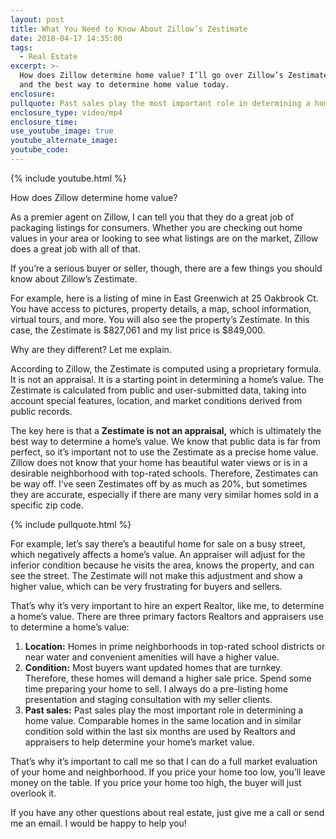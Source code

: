 ```yaml
---
layout: post
title: What You Need to Know About Zillow’s Zestimate
date: 2018-04-17 14:35:00
tags:
  - Real Estate
excerpt: >-
  How does Zillow determine home value? I’ll go over Zillow’s Zestimate feature
  and the best way to determine home value today.
enclosure:
pullquote: Past sales play the most important role in determining a home value.
enclosure_type: video/mp4
enclosure_time:
use_youtube_image: true
youtube_alternate_image:
youtube_code:
---
```


{% include youtube.html %}

How does Zillow determine home value? 

As a premier agent on Zillow, I can tell you that they do a great job of packaging listings for consumers. Whether you are checking out home values in your area or looking to see what listings are on the market, Zillow does a great job with all of that. 

If you’re a serious buyer or seller, though, there are a few things you should know about Zillow’s Zestimate. 

For example, here is a listing of mine in East Greenwich at 25 Oakbrook Ct. You have access to pictures, property details, a map, school information, virtual tours, and more. You will also see the property’s Zestimate. In this case, the Zestimate is $827,061 and my list price is $849,000. 

Why are they different? Let me explain.

According to Zillow, the Zestimate is computed using a proprietary formula. It is not an appraisal. It is a starting point in determining a home’s value. The Zestimate is calculated from public and user-submitted data, taking into account special features, location, and market conditions derived from public records. 

The key here is that a **Zestimate is not an appraisal,** which is ultimately the best way to determine a home’s value. We know that public data is far from perfect, so it’s important not to use the Zestimate as a precise home value. Zillow does not know that your home has beautiful water views or is in a desirable neighborhood with top-rated schools. Therefore, Zestimates can be way off. I’ve seen Zestimates off by as much as 20%, but sometimes they are accurate, especially if there are many very similar homes sold in a specific zip code.

{% include pullquote.html %}

For example, let’s say there’s a beautiful home for sale on a busy street, which negatively affects a home’s value. An appraiser will adjust for the inferior condition because he visits the area, knows the property, and can see the street. The Zestimate will not make this adjustment and show a higher value, which can be very frustrating for buyers and sellers. 

That’s why it’s very important to hire an expert Realtor, like me, to determine a home’s value. There are three primary factors Realtors and appraisers use to determine a home’s value: 

1. **Location:** Homes in prime neighborhoods in top-rated school districts or near water and convenient amenities will have a higher value. 
2. **Condition:** Most buyers want updated homes that are turnkey. Therefore, these homes will demand a higher sale price. Spend some time preparing your home to sell. I always do a pre-listing home presentation and staging consultation with my seller clients. 
3. **Past sales:** Past sales play the most important role in determining a home value. Comparable homes in the same location and in similar condition sold within the last six months are used by Realtors and appraisers to help determine your home’s market value. 

That’s why it’s important to call me so that I can do a full market evaluation of your home and neighborhood. If you price your home too low, you’ll leave money on the table. If you price your home too high, the buyer will just overlook it. 

If you have any other questions about real estate, just give me a call or send me an email. I would be happy to help you!<br>